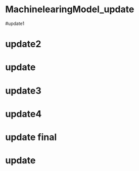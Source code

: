 # MachinelearingModel_update

#update1
# update2
# update
# update3

# update4
# update final
# update
